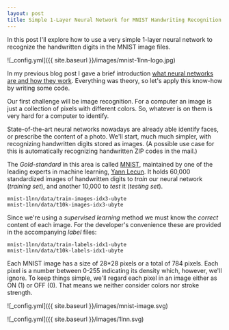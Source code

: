 ```yaml
---
layout: post
title: Simple 1-Layer Neural Network for MNIST Handwriting Recognition
---
```


In this post I'll explore how to use a very simple 1-layer neural network to recognize the handwritten digits in the MNIST image files.

![_config.yml]({{ site.baseurl }}/images/mnist-1lnn-logo.jpg)

In my previous blog post I gave a brief introduction [what neural networks are and how they work](../What_is_a_Neural_Network/).
Everything was theory, so let's apply this know-how by writing some code.

Our first challenge will be image recognition. 
For a computer an image is just a collection of pixels with different colors.
So, whatever is on them is very hard for a computer to identify.

State-of-the-art neural networks nowadays are already able identify faces, or prescribe the content of a photo.
We'll start, much much simpler, with recognizing handwritten digits stored as images.
(A possible use case for this is automatically recognizing handwritten ZIP codes in the mail.)

The *Gold-standard* in this area is called [MNIST](http://yann.lecun.com/exdb/mnist/), maintained by one of the leading experts in machine learning, [Yann Lecun](http://yann.lecun.com).
It holds 60,000 standardized images of handwritten digits to *train* our neural network (*training set*), and another 10,000 to *test* it (*testing set*).

```
mnist-1lnn/data/train-images-idx3-ubyte
mnist-1lnn/data/t10k-images-idx3-ubyte
```

Since we're using a *supervised learning* method we must know the *correct* content of each image. 
For the developer's convenience these are provided in the accompanying *label* files:

```
mnist-1lnn/data/train-labels-idx1-ubyte
mnist-1lnn/data/t10k-labels-idx1-ubyte
```

Each MNIST image has a size of 28*28 pixels or a total of 784 pixels. 
Each pixel is a number between 0-255 indicating its density which, however, we'll ignore.
To keep things simple, we'll regard each pixel in an image either as ON (1) or OFF (0).
That means we neither consider colors nor stroke strength. 

![_config.yml]({{ site.baseurl }}/images/mnist-image.svg)

![_config.yml]({{ site.baseurl }}/images/1lnn.svg)







